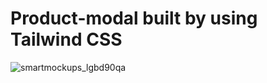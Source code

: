 # Product-modal built by using Tailwind CSS 
![smartmockups_lgbd90qa](https://user-images.githubusercontent.com/124400864/231005838-974c7c7c-d362-450d-9bfb-ad5e7c1fa76e.jpg)

